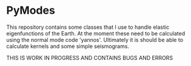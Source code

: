 # PyModes
This repository contains some classes that I use to handle elastic
eigenfunctions of the Earth. At the moment these need to be calculated using
the normal mode code 'yannos'. Ultimately it is should be able to calculate
kernels and some simple seismograms.

THIS IS WORK IN PROGRESS AND CONTAINS BUGS AND ERRORS

